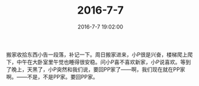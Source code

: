 ﻿---
title: "2016-7-7"
date: 2016-7-7 19:02:00
tags:
categories: 爸爸
---
搬家收拾东西小告一段落，补记一下。周日搬家进来，小P很是兴奋，楼梯爬上爬下，中午在大卧室里午觉也睡得很安稳。问小P喜不喜欢新家，小P说喜欢。等到了晚上，天黑了，小P突然和我们说，要回PP家了——啊，我们现在就在PP家啊。——不是，不是PP家。要回PP家。